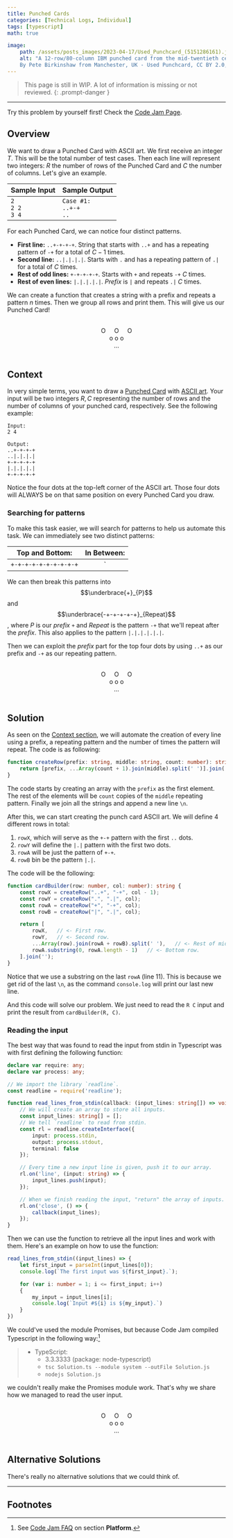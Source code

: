 ```yaml
---
title: Punched Cards
categories: [Technical Logs, Individual]
tags: [typescript]
math: true

image:
    path: /assets/posts_images/2023-04-17/Used_Punchcard_(5151286161).jpg
    alt: "A 12-row/80-column IBM punched card from the mid-twentieth century.
    By Pete Birkinshaw from Manchester, UK - Used Punchcard, CC BY 2.0, https://commons.wikimedia.org/w/index.php?curid=49758093"
---
```


> This page is still in WIP. A lot of information is missing or not reviewed.
{: .prompt-danger }

---

Try this problem by yourself first! Check the [Code Jam Page](https://codingcompetitions.withgoogle.com/codejam/round/0000000000876ff1/0000000000a4621b).

## Overview

We want to draw a Punched Card with ASCII art. We first receive an integer $T$. This will be the total number of test cases. Then each line will represent two integers: $R$ the number of rows of the Punched Card and $C$ the number of columns. Let's give an example.

| Sample Input | Sample Output |
|:-|:-|
| <code>2<br>2 2<br>3 4</code> | <code>Case #1:<br>..+-+<br>..|.|<br>+-+-+<br>|.|.|<br>+-+-+<br>Case #2:<br>..+-+-+-+<br>..|.|.|.|<br>+-+-+-+-+<br>|.|.|.|.|<br>+-+-+-+-+<br>|.|.|.|.|<br>+-+-+-+-+</code> |

For each Punched Card, we can notice four distinct patterns.

- **First line:** `..+-+-+-+`. String that starts with `..+` and has a repeating pattern of `-+` for a total of $C - 1$ times.
- **Second line:** `..|.|.|.|`. Starts with `.` and has a repeating pattern of `.|` for a total of $C$ times.
- **Rest of odd lines:** `+-+-+-+-+`. Starts with `+` and repeats `-+` $C$ times.
- **Rest of even lines:** `|.|.|.|.|`. *Prefix* is `|` and repeats `.|` $C$ times.

We can create a function that creates a string with a prefix and repeats a pattern $n$ times. Then we group all rows and print them. This will give us our Punched Card!

<br>
<div style="text-align: center;">O &nbsp; &nbsp; O &nbsp; &nbsp; O</div>
<div style="text-align: center;">o o o</div>
<div style="text-align: center;">...</div>
<br>

## Context

In very simple terms, you want to draw a [Punched Card](https://en.wikipedia.org/wiki/Punched_card) with [ASCII art](https://en.wikipedia.org/wiki/ASCII_art). Your input will be two integers $R, C$ representing the number of rows and the number of columns of your punched card, respectively. See the following example:

```
Input:
2 4

Output:
..+-+-+-+
..|.|.|.|
+-+-+-+-+
|.|.|.|.|
+-+-+-+-+
```

Notice the four dots at the top-left corner of the ASCII art. Those four dots will ALWAYS be on that same position on every Punched Card you draw.

### Searching for patterns

To make this task easier, we will search for patterns to help us automate this task. We can immediately see two distinct patterns:

| Top and Bottom: | In Between: |
|:-:|:-:|
| `+-+-+-+-+-+-+-+-+-+` | `|.|.|.|.|.|.|.|` |

We can then break this patterns into $$\underbrace{+}_{P}$$ and $$\underbrace{-+-+-+-+-+}_{Repeat}$$, where $P$ is our *prefix* `+` and $Repeat$ is the pattern `-+` that we'll repeat after the *prefix*. This also applies to the pattern `|.|.|.|.|.|`.

Then we can exploit the *prefix* part for the top four dots by using `..+` as our prefix and `-+` as our repeating pattern.

<br>
<div style="text-align: center;">O &nbsp; &nbsp; O &nbsp; &nbsp; O</div>
<div style="text-align: center;">o o o</div>
<div style="text-align: center;">...</div>
<br>

## Solution

As seen on the [Context section](#searching-for-patterns), we will automate the creation of every line using a prefix, a repeating pattern and the number of times the pattern will repeat. The code is as following:

```typescript
function createRow(prefix: string, middle: string, count: number): string {
    return [prefix, ...Array(count + 1).join(middle).split(' ')].join('') + "\n";
}
```

The code starts by creating an array with the `prefix` as the first element. The rest of the elements will be `count` copies of the `middle` repeating pattern. Finally we join all the strings and append a new line `\n`.

After this, we can start creating the punch card ASCII art. We will define 4 different rows in total:

1. `rowX`, which will serve as the `+-+` pattern with the first `..` dots.
1. `rowY` will define the `|.|` pattern with the first two dots.
1. `rowA` will be just the pattern of `+-+`.
1. `rowB` bin be the pattern `|.|`.

The code will be the following:

```typescript
function cardBuilder(row: number, col: number): string {
    const rowX = createRow("..+", "-+", col - 1);
    const rowY = createRow(".", ".|", col);
    const rowA = createRow("+", "-+", col);
    const rowB = createRow("|", ".|", col);

    return [
        rowX,   // <- First row.
        rowY,   // <- Second row.
        ...Array(row).join(rowA + rowB).split(' '),   // <- Rest of middle rows.
        rowA.substring(0, rowA.length - 1)   // <- Bottom row.
    ].join('');
}
```

Notice that we use a substring on the last `rowA` (line 11). This is because we get rid of the last `\n`, as the command `console.log` will print our last new line.

And this code will solve our problem. We just need to read the `R C` input and print the result from `cardBuilder(R, C)`.

### Reading the input

The best way that was found to read the input from stdin in Typescript was with first defining the following function:

```typescript
declare var require: any;
declare var process: any;

// We import the library `readline`.
const readline = require('readline');

function read_lines_from_stdin(callback: (input_lines: string[]) => void) {
    // We will create an array to store all inputs.
    const input_lines: string[] = [];
    // We tell `readline` to read from stdin.
    const rl = readline.createInterface({
        input: process.stdin,
        output: process.stdout,
        terminal: false
    });

    // Every time a new input line is given, push it to our array.
    rl.on('line', (input: string) => {
        input_lines.push(input);
    });

    // When we finish reading the input, "return" the array of inputs.
    rl.on('close', () => {
        callback(input_lines);
    });
}
```

Then we can use the function to retrieve all the input lines and work with them. Here's an example on how to use the function:

```typescript
read_lines_from_stdin((input_lines) => {
    let first_input = parseInt(input_lines[0]);
    console.log(`The first input was ${first_input}.`);

    for (var i: number = 1; i <= first_input; i++)
    {
        my_input = input_lines[i];
        console.log(`Input #${i} is ${my_input}.`)
    }
})
```

We could've used the module Promises, but because Code Jam compiled Typescript in the following way:[^1]

> - TypeScript:
>     - 3.3.3333 (package: node-typescript)
>     - `tsc Solution.ts --module system --outFile Solution.js`
>     - `nodejs Solution.js`

we couldn't really make the Promises module work. That's why we share how we managed to read the user input.

<br>
<div style="text-align: center;">O &nbsp; &nbsp; O &nbsp; &nbsp; O</div>
<div style="text-align: center;">o o o</div>
<div style="text-align: center;">...</div>
<br>

## Alternative Solutions

There's really no alternative solutions that we could think of.

---

## Footnotes

[^1]: See [Code Jam FAQ](https://codingcompetitions.withgoogle.com/codejam/faq) on section **Platform**.